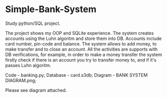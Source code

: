 # Simple-Bank-System
Study python/SQL project.

The project shows my OOP and SQLite experience.
The system creates accounts using the Luhn algoritm and store them into DB.
Accounts include card number, pin-code and balance.
The system allows to add money, to make transfer and to close an account.
All the activities are supports with DB verifications, for example, 
in order to make a money transfer the system firstly check if there is an account you try to transfer money to, and if it's passes Luhn algoritm.

Code - banking.py;
Database - card.s3db;
Diagram - BANK SYSTEM DIAGRAM.png;

Please see diagram attached.
